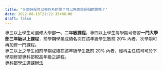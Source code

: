 ```yaml
---
title: "什麼時候可以修外系的課？可以先修學長姐的課嗎？"
date: 2022-08-15T21:22:33+08:00
draft: false
---
```


專三以上學生可選修大學部**一、二年級課程**，專四以上學生每學期可修習**一門大學部三年級以上課程**，前學期學業成績名次在該年級學生數前 20% 內者，次學期可再加修一門課程。  
專三以上之學生如前學期成績在該年級學生數前 20% 內者，經科主任核可可於下學期修習專科部較高年級之課程。  
[專科部學生選課辦法](https://oaa.ntut.edu.tw/var/file/8/1008/img/2966/E2.pdf)
